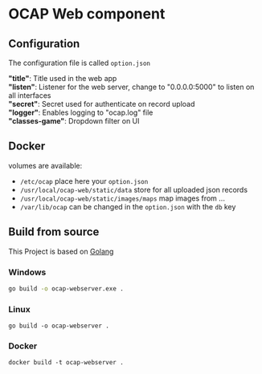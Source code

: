# OCAP Web component

## Configuration
The configuration file is called `option.json`

**"title"**: Title used in the web app   
**"listen"**: Listener for the web server, change to "0.0.0.0:5000" to listen on all interfaces   
**"secret"**: Secret used for authenticate on record upload   
**"logger"**: Enables logging to "ocap.log" file   
**"classes-game"**: Dropdown filter on UI

## Docker

volumes are available:
- `/etc/ocap` place here your `option.json`
- `/usr/local/ocap-web/static/data` store for all uploaded json records
- `/usr/local/ocap-web/static/images/maps` map images from ...
- `/var/lib/ocap` can be changed in the `option.json` with the `db` key

## Build from source

This Project is based on [Golang](https://golang.org/dl/)

### Windows
```bash
go build -o ocap-webserver.exe .
```

### Linux
```
go build -o ocap-webserver .
```

### Docker
```
docker build -t ocap-webserver .
```
